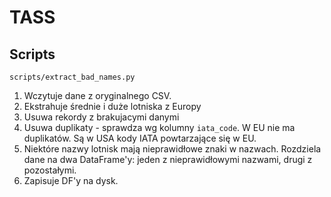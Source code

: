 # TASS

## Scripts

`scripts/extract_bad_names.py`
1. Wczytuje dane z oryginalnego CSV.
2. Ekstrahuje średnie i duże lotniska z Europy
3. Usuwa rekordy z brakujacymi danymi
4. Usuwa duplikaty - sprawdza wg kolumny `iata_code`. W EU nie ma duplikatów. Są w USA kody IATA powtarzające się w EU.
5. Niektóre nazwy lotnisk mają nieprawidłowe znaki w nazwach. Rozdziela dane na dwa DataFrame'y: jeden z nieprawidłowymi nazwami, drugi z pozostałymi.
6. Zapisuje DF'y na dysk.

